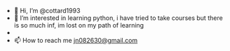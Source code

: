 - 👋 Hi, I’m @cottard1993
- 👀 I’m interested in learning python, i have tried to take courses but there is so much inf, im lost on my path of learning 
-
- 📫 How to reach me jn082630@gmail.com

<!---
cottard1993/cottard1993 is a ✨ special ✨ repository because its `README.md` (this file) appears on your GitHub profile.
You can click the Preview link to take a look at your changes.
--->
